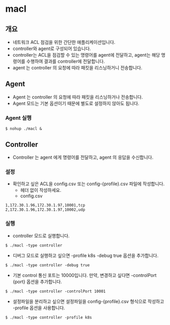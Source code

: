 # macl
## 개요
* 네트워크 ACL 점검을 위한 간단한 애플리케이션입니다.
* controller와 agent로 구성되어 있습니다.
* controller는 ACL을 점검할 수 있는 명령어를 agent에 전달하고, agent는 해당 명령어를 수행하여 결과를 controller에 전달합니다.
* agent 는 controller 의 요청에 따라 패킷을 리스닝하거니 전송합니다. 


## Agent 
* Agent 는 controller 의 요청에 따라 패킷을 리스닝하거나 전송합니다.
* Agent 모드는 기본 옵션이기 때문에 별도로 설정하지 않아도 됩니다.

### Agent 실행
```shell
$ nohup ./macl & 
```

## Controller
* Controller 는 agent 에게 명령어를 전달하고, agent 의 응답을 수신합니다.

### 설정
* 확인하고 싶은 ACL을 config.csv 또는 config-{profile}.csv 파일에 작성합니다.
    * 헤더 없이 작성하세요.
    * config.csv
```csv
1,172.30.1.96,172.30.1.97,10001,tcp
2,172.30.1.96,172.30.1.97,10002,udp
```

### 실행
* controller 모드로 실행합니다.
```shell
$ ./macl -type controller
```
* 디버그 모드로 실행하고 싶으면 -profile k8s -debug true 옵션을 추가합니다.
```shell
$ ./macl -type controller -debug true
```
* 기본 control 통신 포트는 10000입니다. 만약, 변경하고 싶다면 -controlPort {port} 옵션을 추가합니다.
```shell
$ ./macl -type controller -controlPort 10001
```

* 설정파일을 분리하고 싶으면 설정파일을 config-{profile}.csv 형식으로 작성하고 -profile 옵션을 사용합니다. 
```shell
$ ./macl -type controller -profile k8s
```